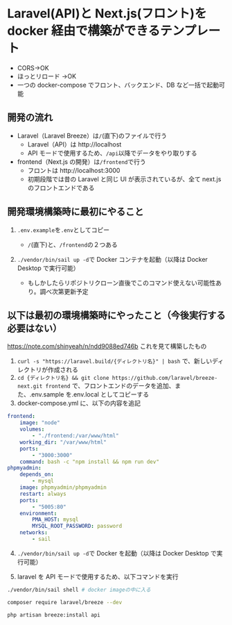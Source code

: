 # Laravel(API)と Next.js(フロント)を docker 経由で構築ができるテンプレート

-   CORS→OK
-   ほっとリロード →OK
-   一つの docker-compose でフロント、バックエンド、DB など一括で起動可能

## 開発の流れ

-   Laravel（Laravel Breeze）は`/`(直下)のファイルで行う
    -   Laravel（API）は http://localhost
    -   API モードで使用するため、`/api`以降でデータをやり取りする
-   frontend（Next.js の開発）は`/frontend`で行う
    -   フロントは http://localhost:3000
    -   初期段階では昔の Laravel と同じ UI が表示されているが、全て next.js のフロントエンドである

## 開発環境構築時に最初にやること

1. `.env.example`を`.env`としてコピー

    - `/`(直下)と、`/frontend`の２つある

2. `./vendor/bin/sail up -d`で Docker コンテナを起動（以降は Docker Desktop で実行可能）
    - もしかしたらリポジトリクローン直後でこのコマンド使えない可能性あり。調べ次第更新予定

## 以下は最初の環境構築時にやったこと（今後実行する必要はない）

https://note.com/shinyeah/n/ndd9088ed746b これを見て構築したもの

1. `curl -s "https://laravel.build/{ディレクトリ名}" | bash` で、新しいディレクトリが作成される
2. `cd {ディレクトリ名} && git clone https://github.com/laravel/breeze-next.git frontend` で、フロントエンドのデータを追加、また、.env.sample を.env.local としてコピーする
3. docker-compose.yml に、以下の内容を追記

```yml
frontend:
    image: "node"
    volumes:
        - "./frontend:/var/www/html"
    working_dir: "/var/www/html"
    ports:
        - "3000:3000"
    command: bash -c "npm install && npm run dev"
phpmyadmin:
    depends_on:
        - mysql
    image: phpmyadmin/phpmyadmin
    restart: always
    ports:
        - "5005:80"
    environment:
        PMA_HOST: mysql
        MYSQL_ROOT_PASSWORD: password
    networks:
        - sail
```

4. `./vendor/bin/sail up -d`で Docker を起動（以降は Docker Desktop で実行可能）

5. laravel を API モードで使用するため、以下コマンドを実行

```bash
./vendor/bin/sail shell # docker imageの中に入る

composer require laravel/breeze --dev

php artisan breeze:install api
```

